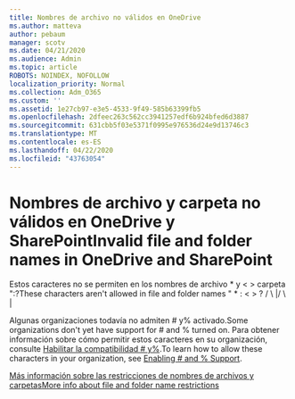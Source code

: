 ```yaml
---
title: Nombres de archivo no válidos en OneDrive
ms.author: matteva
author: pebaum
manager: scotv
ms.date: 04/21/2020
ms.audience: Admin
ms.topic: article
ROBOTS: NOINDEX, NOFOLLOW
localization_priority: Normal
ms.collection: Adm_O365
ms.custom: ''
ms.assetid: 1e27cb97-e3e5-4533-9f49-585b63399fb5
ms.openlocfilehash: 2dfeec263c562cc3941257edf6b924bfed6d3887
ms.sourcegitcommit: 631cbb5f03e5371f0995e976536d24e9d13746c3
ms.translationtype: MT
ms.contentlocale: es-ES
ms.lasthandoff: 04/22/2020
ms.locfileid: "43763054"
---
```

# <a name="invalid-file-and-folder-names-in-onedrive-and-sharepoint"></a><span data-ttu-id="0c222-102">Nombres de archivo y carpeta no válidos en OneDrive y SharePoint</span><span class="sxs-lookup"><span data-stu-id="0c222-102">Invalid file and folder names in OneDrive and SharePoint</span></span>

<span data-ttu-id="0c222-103">Estos caracteres no se permiten en los nombres de archivo \* y \< \> carpeta ":?</span><span class="sxs-lookup"><span data-stu-id="0c222-103">These characters aren't allowed in file and folder names " \* : \< \> ?</span></span> <span data-ttu-id="0c222-104">/ \ |</span><span class="sxs-lookup"><span data-stu-id="0c222-104">/ \ |</span></span> 
  
<span data-ttu-id="0c222-105">Algunas organizaciones todavía no admiten # y% activado.</span><span class="sxs-lookup"><span data-stu-id="0c222-105">Some organizations don't yet have support for # and % turned on.</span></span> <span data-ttu-id="0c222-106">Para obtener información sobre cómo permitir estos caracteres en su organización, consulte [Habilitar la compatibilidad # y%](https://go.microsoft.com/fwlink/?linkid=862611).</span><span class="sxs-lookup"><span data-stu-id="0c222-106">To learn how to allow these characters in your organization, see [Enabling # and % Support](https://go.microsoft.com/fwlink/?linkid=862611).</span></span> 
  
[<span data-ttu-id="0c222-107">Más información sobre las restricciones de nombres de archivos y carpetas</span><span class="sxs-lookup"><span data-stu-id="0c222-107">More info about file and folder name restrictions</span></span>](https://go.microsoft.com/fwlink/?linkid=866430)
  

